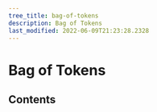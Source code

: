 ```yaml
---
tree_title: bag-of-tokens
description: Bag of Tokens
last_modified: 2022-06-09T21:23:28.2328
---
```


# Bag of Tokens

## Contents
